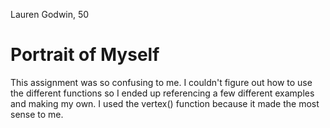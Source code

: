 Lauren Godwin, 50
<p><h1>Portrait of Myself</h1>

<p>This assignment was so confusing to me. I couldn't figure out how to use the different functions so I ended up referencing a few different examples and making my own. I used the vertex() function because it made the most sense to me.</p>
